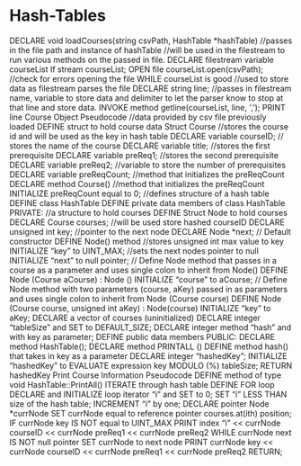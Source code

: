 # Hash-Tables
DECLARE void loadCourses(string csvPath, HashTable *hashTable)
//passes in the file path and instance of hashTable
//will be used in the filestream to run various methods on the passed in file.
DECLARE filestream variable courseList 
If stream courseList;
OPEN file
courseList.open(csvPath);
//check for errors opening the file
WHILE courseList is good 
//used to store data as filestream parses the file
DECLARE string line; 
//passes in filestream name, variable to store data and delimiter to let the parser know to stop at that line and store data.
INVOKE method getline(courseList, line, ','); 
PRINT line
Course Object Pseudocode
//data provided by csv file previously loaded
DEFINE struct to hold course data
Struct Course
//stores the course id and will be used as the key in hash table
DECLARE variable courseID; 
// stores the name of the course
DECLARE variable title;
//stores the first prerequisite
DECLARE variable preReq1; 
//stores the second prerequisite
DECLARE variable preReq2; 
//variable to store the number of prerequisites
DECLARE variable preReqCount; 
//method that initializes the preReqCount
DECLARE method Course() 
//method that initializes the preReqCount
INITIALIZE preReqCount equal to 0;
//defines structure of a hash table
DEFINE class HashTable 
DEFINE private data members of class HashTable
PRIVATE:
//a structure to hold courses
DEFINE Struct Node to hold courses 
DECLARE Course courses;
//will be used store hashed courseID
DECLARE unsigned int key;
//pointer to the next node
DECLARE Node *next;
// Default constructor
DEFINE Node() method
//stores unsigned int max value to key
INITIALIZE “key” to UINT_MAX; 
//sets the next nodes pointer to null
INITIALIZE “next” to null pointer; 
// Define Node method that passes in a course as a parameter and uses single colon to inherit from Node()
DEFINE Node (Course aCourse) : Node ()
INITIALIZE “course” to aCourse;
// Define Node method with two parameters (course, aKey) passed in as parameters and uses single colon to inherit from Node (Course course)
DEFINE Node (Course course, unsigned int aKey) : Node(course)
INITIALIZE “key” to aKey;
DECLARE a vector of courses (uninitialized) 
DECLARE integer “tableSize” and SET to DEFAULT_SIZE;
DECLARE integer method “hash” and with key as parameter;
DEFINE public data members
PUBLIC:
DECLARE method HashTable(); 
DECLARE method PRINTALL () 
DEFINE method hash() that takes in key as a parameter 
DECLARE integer “hashedKey”;
INITIALIZE “hashedKey” to EVALUATE expression key MODULO (%) tableSize;
RETURN hashedKey
Print Course Information Pseudocode
DEFINE method of type void HashTable::PrintAll() 
ITERATE through hash table
DEFINE FOR loop
DECLARE and INITIALIZE loop iterator “i” and SET to 0;
SET “i” LESS THAN size of the hash table;
INCREMENT “i” by one;
DECLARE pointer Node *currNode
SET currNode equal to reference pointer courses.at(ith) position;
IF currNode key IS NOT equal to UINT_MAX
PRINT index “i” << currNode courseID << currNode preReq1 << currNode preReq2
WHILE currNode next IS NOT null pointer
SET currNode to next node
PRINT currNode key << currNode courseID << currNode preReq1 << currNode preReq2
RETURN;
